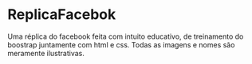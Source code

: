 # ReplicaFacebok
Uma réplica do facebook feita com intuito educativo, de treinamento do boostrap juntamente com html e css. Todas as imagens e nomes são meramente ilustrativas.
